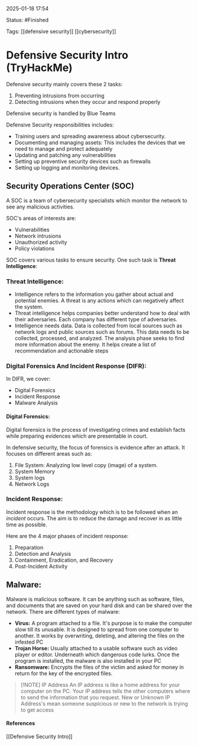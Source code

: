 
2025-01-18 17:54

Status: #Finished 

Tags: [[defensive security]] [[cybersecurity]]

# Defensive Security Intro (TryHackMe)

Defensive security mainly covers these 2 tasks:
1. Preventing intrusions from occurring
2. Detecting intrusions when they occur and respond properly

Defensive security is handled by Blue Teams

Defensive Security responsibilities includes:
- Training users and spreading awareness about cybersecurity.
- Documenting and managing assets: This includes the devices that we need to manage and protect adequately
- Updating and patching any vulnerabilities
- Setting up preventive security devices such as firewalls
- Setting up logging and monitoring devices.


## Security Operations Center (SOC)

A SOC is a team of cybersecurity specialists which monitor the network to see any malicious activities.

SOC's areas of interests are:
- Vulnerabilities
- Network intrusions
- Unauthorized activity
- Policy violations

SOC covers various tasks to ensure security. One such task is **Threat Intelligence**:
### Threat Intelligence:

- Intelligence refers to the information you gather about actual and potential enemies. A threat is any actions which can negatively affect the system.
- Threat intelligence helps companies better understand how to deal with their adversaries. Each company has different type of adversaries.
- Intelligence needs data. Data is collected from local sources such as network logs and public sources such as forums. This data needs to be collected, processed, and analyzed. The analysis phase seeks to find more information about the enemy. It helps create a list of recommendation and actionable steps

### Digital Forensics And Incident Response (DIFR):

In DIFR, we cover:
- Digital Forensics
- Incident Response
- Malware Analysis

#### Digital Forensics:

Digital forensics is the process of investigating crimes and establish facts while preparing evidences which are presentable in court.

In defensive security, the focus of forensics is evidence after an attack. It focuses on different areas such as:

1. File System: Analyzing low level copy (image) of a system.
2. System Memory
3. System logs
4. Network Logs

### Incident Response:

Incident response is the methodology which is to be followed when an *incident* occurs. The aim is to reduce the damage and recover in as little time as possible.

Here are the 4 major phases of incident response:
1. Preparation
2. Detection and Analysis
3. Containment, Eradication, and Recovery
4. Post-Incident Activity

## Malware:

Malware is malicious software. It can be anything such as software, files, and documents that are saved on your hard disk and can be shared over the network. There are different types of malware:

-  **Virus:** A program attached to a file. It's purpose is to make the computer slow till its unusable. It is designed to spread from one computer to another. It works by overwriting, deleting, and altering the files on the infested PC
- **Trojan Horse:** Usually attached to a usable software such as video player or editor. Underneath which dangerous code lurks. Once the program is installed, the malware is also installed in your PC
- **Ransomware:** Encrypts the files of the victim and asked for money in return for the key of the encrypted files.

> [!NOTE] IP Address
> 	An IP address is like a home address for your computer on the PC. Your IP address tells the other computers where to send the information that you request.
> New or Unknown IP Address's mean someone suspicious or new to the network is trying to get access

#### References
[[Defensive Security Intro]]